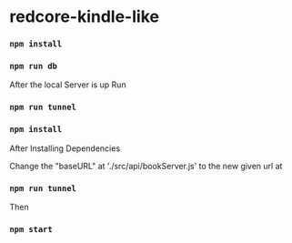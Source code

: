 # redcore-kindle-like

<!-- For Book Server -->

### `npm install`

### `npm run db`

After the local Server is up
Run
### `npm run tunnel`

<!-- For Kindle-Like Folder -->

### `npm install`

After Installing Dependencies

Change the "baseURL" at './src/api/bookServer.js'
to the new given url at 
### `npm run tunnel`

Then 

### `npm start`